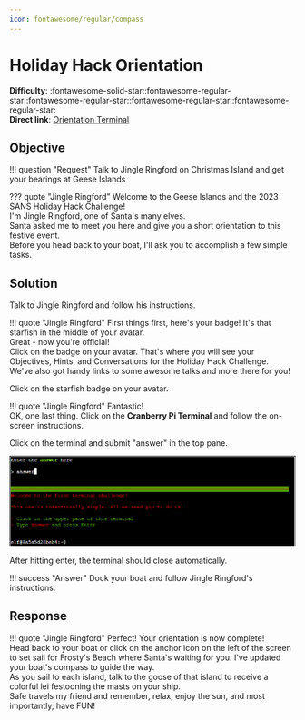 ```yaml
---
icon: fontawesome/regular/compass
---
```


# Holiday Hack Orientation

**Difficulty**: :fontawesome-solid-star::fontawesome-regular-star::fontawesome-regular-star::fontawesome-regular-star::fontawesome-regular-star:<br/>
**Direct link**: [Orientation Terminal](https://hhc23-wetty.holidayhackchallenge.com/?&challenge=orientation&id=51f39304-c9a3-490d-b618-0d0f7cae1193)

## Objective

!!! question "Request"
    Talk to Jingle Ringford on Christmas Island and get your bearings at Geese Islands

??? quote "Jingle Ringford"
    Welcome to the Geese Islands and the 2023 SANS Holiday Hack Challenge!<br>
    I'm Jingle Ringford, one of Santa's many elves.<br>
    Santa asked me to meet you here and give you a short orientation to this festive event.<br>
    Before you head back to your boat, I'll ask you to accomplish a few simple tasks.

## Solution

Talk to Jingle Ringford and follow his instructions.

!!! quote "Jingle Ringford"
    First things first, here's your badge! It's that starfish in the middle of your avatar.<br>
    Great - now you're official!<br>
    Click on the badge on your avatar. That's where you will see your Objectives, Hints, and Conversations for the Holiday Hack Challenge.<br>
    We've also got handy links to some awesome talks and more there for you!

Click on the starfish badge on your avatar.

!!! quote "Jingle Ringford"
    Fantastic!<br>
    OK, one last thing. Click on the **Cranberry Pi Terminal** and follow the on-screen instructions.

Click on the terminal and submit "answer" in the top pane.

![Terminal output](../img/objectives/orientation/terminal_output_orientation.png)

After hitting enter, the terminal should close automatically.

!!! success "Answer"
    Dock your boat and follow Jingle Ringford's instructions.

## Response

!!! quote "Jingle Ringford"
    Perfect! Your orientation is now complete!<br>
    Head back to your boat or click on the anchor icon on the left of the screen to set sail for Frosty's Beach where Santa's waiting for you. I've updated your boat's compass to guide the way.<br>
    As you sail to each island, talk to the goose of that island to receive a colorful lei festooning the masts on your ship.<br>
    Safe travels my friend and remember, relax, enjoy the sun, and most importantly, have FUN!
